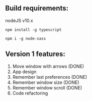 ## Build requirements:

nodeJS v10.x

`npm install -g typescript`

`npm i -g node-sass`



## **Version 1 features:**
1. Move window with arrows (DONE)
2. App design
3. Remember last preferences (DONE)
4. Remember window size (DONE)
5. Remember window scroll (DONE)
6. Code refactoring


